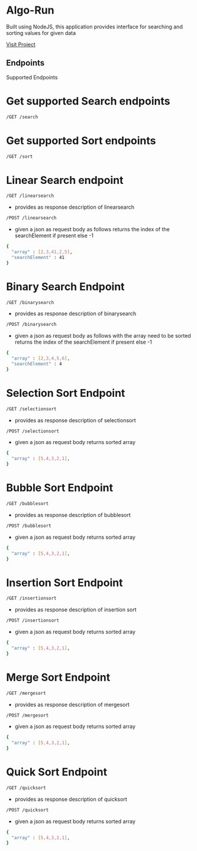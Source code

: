 # Algo-Run
Built using NodeJS, this application provides interface for searching and sorting values for given data

[Visit Project](https://algo-run-api.herokuapp.com/)

## Endpoints
Supported Endpoints

 # Get supported Search endpoints
 ```sh
 /GET /search
 ```
 
 # Get supported Sort endpoints
 ```sh
 /GET /sort
 ```
 
 # Linear Search endpoint
```sh
/GET /linearsearch
```
  - provides as response description of linearsearch

```sh
/POST /linearsearch
```
   - given a json as request body as follows returns the index of the searchElement if present else -1
```sh
{
  "array" : [2,3,41,2,5],
  "searchElement" : 41
}
```

# Binary Search Endpoint

```sh
/GET /binarysearch
```
  - provides as response description of binarysearch
```sh
/POST /binarysearch
```
   - given a json as request body as follows with the array need to be sorted returns the index of the searchElement if present else -1
```sh
{
  "array" : [2,3,4,5,6],
  "searchElement" : 4
}
```


# Selection Sort Endpoint

```sh
/GET /selectionsort
```
  - provides as response description of selectionsort

```sh
/POST /selectionsort
```
   - given a json as request body returns sorted array
```sh
{
  "array" : [5,4,3,2,1],
}
```


# Bubble Sort Endpoint

```sh
/GET /bubblesort
```
  - provides as response description of bubblesort

```sh
/POST /bubblesort
```
   - given a json as request body returns sorted array
```sh
{
  "array" : [5,4,3,2,1],
}
```


# Insertion Sort Endpoint

```sh
/GET /insertionsort
```
  - provides as response description of insertion sort

```sh
/POST /insertionsort
```
   - given a json as request body returns sorted array
```sh
{
  "array" : [5,4,3,2,1],
}
```



# Merge Sort Endpoint

```sh
/GET /mergesort
```
  - provides as response description of mergesort
```sh
/POST /mergesort
```
   - given a json as request body returns sorted array
```sh
{
  "array" : [5,4,3,2,1],
}
```


# Quick Sort Endpoint

```sh
/GET /quicksort
```
  - provides as response description of quicksort

```sh
/POST /quicksort
```
   - given a json as request body returns sorted array
```sh
{
  "array" : [5,4,3,2,1],
}
```


